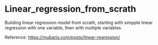 # Linear_regression_from_scrath
 Building linear regression model from scrath, starting with simpple linear regression with one variable, then with multiple variables.

Reference:
https://mubaris.com/posts/linear-regression/
